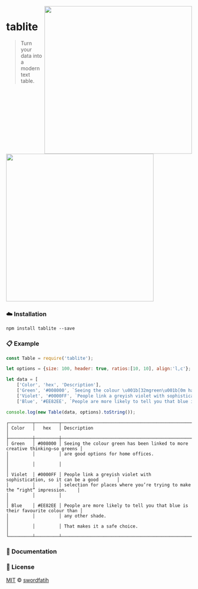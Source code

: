 <img src="https://i.ibb.co/wB7JP2X/logo-transparent.png" width="400" align="right"/>

# tablite

> Turn your data into a modern text table.

<img src="https://i.ibb.co/8Dd11hb/example-screen.png" width="400"/>

### ☁️ Installation
`npm install tablite --save`

### 📋 Example
```js
const Table = require('tablite');

let options = {size: 100, header: true, ratios:[10, 10], align:'l,c'};

let data = [
    ['Color', 'hex', 'Description'],
    ['Green', '#008000', `Seeing the colour \u001b[32mgreen\u001b[0m has been linked to more creative thinking—so greens are good options for home offices.`],
    ['Violet', '#0000FF', `People link a greyish violet with sophistication, so it can be a good selection for places where you’re trying to make the “right” impression.`],
    ['Blue', '#EE82EE', `People are more likely to tell you that blue is their favourite colour than any other shade.\n That makes it a safe choice.`]];

console.log(new Table(data, options).toString());
```


```
┌─────────┬─────────┬─────────────────────────────────────────────────────────────────────────────┐
│ Color   │   hex   │ Description                                                                 │
├─────────┼─────────┼─────────────────────────────────────────────────────────────────────────────┤
│ Green   │ #008000 │ Seeing the colour green has been linked to more creative thinking—so greens │
│         │         │ are good options for home offices.                                          │
│         │         │                                                                             │
│ Violet  │ #0000FF │ People link a greyish violet with sophistication, so it can be a good       │
│         │         │ selection for places where you’re trying to make the “right” impression.    │
│         │         │                                                                             │
│ Blue    │ #EE82EE │ People are more likely to tell you that blue is their favourite colour than │
│         │         │ any other shade.                                                            │
│         │         │ That makes it a safe choice.                                                │
└─────────┴─────────┴─────────────────────────────────────────────────────────────────────────────┘
```

### 📝 Documentation

### 📜 License
[MIT](https://github.com/swordfatih/tablite/blob/main/LICENSE) © [swordfatih](https://github.com/swordfatih/)
